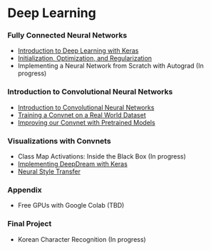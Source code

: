 # Deep Learning

### Fully Connected Neural Networks 
+ [Introduction to Deep Learning with Keras](https://github.com/JosephBergman/deep-learning/blob/master/proj01/proj01.ipynb)
+ [Initialization, Optimization, and Regularization](https://github.com/JosephBergman/deep-learning/blob/master/proj02/proj02.ipynb)
+ Implementing a Neural Network from Scratch with Autograd (In progress)

### Introduction to Convolutional Neural Networks 
+ [Introduction to Convolutional Neural Networks](https://github.com/JosephBergman/deep-learning/blob/master/cnn01/cnn01.ipynb)
+ [Training a Convnet on a Real World Dataset](https://github.com/JosephBergman/deep-learning/blob/master/cnn02/cnn02.ipynb)
+ [Improving our Convnet with Pretrained Models](https://github.com/JosephBergman/deep-learning/blob/master/cnn03/cnn03.ipynb)

### Visualizations with Convnets
+ Class Map Activations: Inside the Black Box (In progress)
+ [Implementing DeepDream with Keras](https://github.com/JosephBergman/deep-learning/blob/master/cnn05/cnn05.ipynb)
+ [Neural Style Transfer](https://github.com/JosephBergman/deep-learning/blob/master/cnn06/cnn06.ipynb)

### Appendix 
+ Free GPUs with Google Colab (TBD)

### Final Project
+ Korean Character Recognition (In progress)

